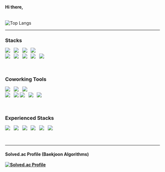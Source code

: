 
#### Hi there, <br><br>
![Top Langs](https://github-readme-stats.vercel.app/api/top-langs/?username=hellowco&layout=compact&theme=dark)

<hr>

<h3 align="left" style="margin-bottom: 10px;">Stacks </h3>
<p align="left">
<img src="https://img.shields.io/badge/java-007396?style=flat&logo=java&logoColor=white" /> &nbsp
<img src="https://img.shields.io/badge/Spring Boot-%236DB33F.svg?style=flat&logo=springboot&logoColor=white" /> &nbsp
  <img src="https://img.shields.io/badge/MySQL-4479A1?style=flat&logo=mysql&logoColor=white" /> &nbsp
  <img src="https://img.shields.io/badge/GraphQL-E10098?style=flat&logo=GraphQL&logoColor=white"> &nbsp
<br>
<img src="https://img.shields.io/badge/Python-0052CC?style=flat&logo=Python&logoColor=white"> &nbsp
  <img src="https://img.shields.io/badge/AWS-232F3E?style=flat&logo=Amazon%20AWS&logoColor=%23FF9900" /> &nbsp
  <img src="https://img.shields.io/badge/Docker-0db7ed?style=flat&logo=docker&logoColor=384d54" /> &nbsp
  <img src="https://img.shields.io/badge/Nginx-009900?style=flat&logo=nginx&logoColor=white" /> &nbsp
  <img src="https://img.shields.io/badge/Jenkins-48728B?style=flat&logo=Jenkins&logoColor=white" /> &nbsp
</p>
<br>

<h3 align="left" style="margin-bottom: 10px;"> Coworking Tools </h3>
<p align="left">
  <img src="https://img.shields.io/badge/GitHub-181717?style=flat&logo=GitHub&logoColor=white" /> &nbsp
  <img src="https://img.shields.io/badge/GitLab-330F63?style=flat&logo=gitlab&logoColor=white" /> &nbsp
  <img src="https://img.shields.io/badge/Jira-0052CC.svg?style=flat&logo=jira&logoColor=white"> &nbsp
  <br>
  <img src="https://img.shields.io/badge/Postman-FF6C37?style=flat&logo=postman&logoColor=white"> &nbsp
  <img src="https://img.shields.io/badge/-Swagger--UI-%23Clojure?style=flat&logo=swagger&logoColor=white">
  <img src="https://img.shields.io/badge/Notion-181717?style=flat&logo=Notion&logoColor=white" /> &nbsp
  <img src="https://img.shields.io/badge/Figma-%23F24E1E.svg?style=flat&logo=figma&logoColor=white"> &nbsp
  <img src="https://img.shields.io/badge/Slack-4A154B?style=flat&logo=Slack&logoColor=white" />
</p>
<br>

<h3 align="left" style="margin-bottom: 10px;"> Experienced Stacks </h3>
<p align="left">  
<img src="https://img.shields.io/badge/Swift-F05138?style=flat&logo=Swift&logoColor=white"/> &nbsp
<img src="https://img.shields.io/badge/MongoDB-green?style=flat&logo=MongoDB&logoColor=white"/> &nbsp
<img src="https://img.shields.io/badge/PostgreSQL-0064a5?style=flat&logo=PostgreSQL&logoColor=white"/> &nbsp
  <img src="https://img.shields.io/badge/HTML5-F06529?style=flat&logo=HTML5&logoColor=white"/> &nbsp
  <img src="https://img.shields.io/badge/CSS3-%231572B6?style=flat&logo=CSS3&logoColor=white"/> &nbsp
  <img src="https://img.shields.io/badge/JavaScript-%23323330?style=flat&logo=JavaScript&logoColor=%23F7DF1E"/> &nbsp
</p>
<br>

<hr>

#### Solved.ac Profile (Baekjoon Algorithms) <br><br> [![Solved.ac Profile](http://mazassumnida.wtf/api/v2/generate_badge?boj=isungun)](https://solved.ac/isungun)

<!--
**hellowco/hellowco** is a ✨ _special_ ✨ repository because its `README.md` (this file) appears on your GitHub profile.

Here are some ideas to get you started:

- 🔭 I’m currently working on ...
- 🌱 I’m currently learning ...
- 👯 I’m looking to collaborate on ...
- 🤔 I’m looking for help with ...
- 💬 Ask me about ...
- 📫 How to reach me: ...
- 😄 Pronouns: ...
- ⚡ Fun fact: ...
-->
